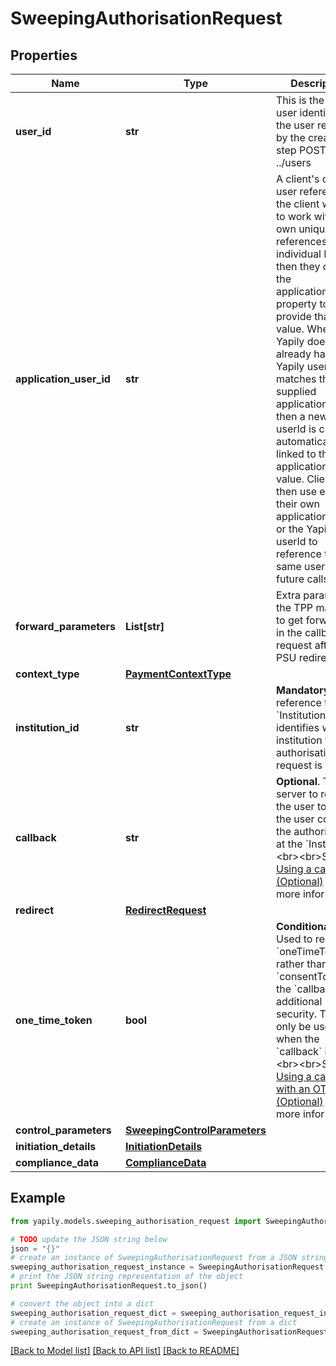 # SweepingAuthorisationRequest


## Properties
Name | Type | Description | Notes
------------ | ------------- | ------------- | -------------
**user_id** | **str** | This is the Yapily user identifier for the user returned by the create user step POST ../users | [optional] 
**application_user_id** | **str** | A client&#39;s own user reference. If the client wants to work with their own unique references for individual PSUs then they can use the applicationUserId property to provide that value. Where Yapily does not already have a Yapily userId that matches the supplied applicationUserId, then a new Yapily userId is created automatically and linked to the applicationUserId value.  Clients can then use either their own applicationUserId or the Yapily userId to reference the same user in future calls. | [optional] 
**forward_parameters** | **List[str]** | Extra parameters the TPP may want to get forwarded in the callback request after the PSU redirect. | [optional] 
**context_type** | [**PaymentContextType**](PaymentContextType.md) |  | [optional] 
**institution_id** | **str** | __Mandatory__. The reference to the &#x60;Institution&#x60; which identifies which institution the authorisation request is sent to. | 
**callback** | **str** | __Optional__. The server to redirect the user to after the user complete the authorisation at the &#x60;Institution&#x60;. &lt;br&gt;&lt;br&gt;See [Using a callback (Optional)](https://docs.yapily.com/knowledge/callback_url/#using-a-callback-optional) for more information. | [optional] 
**redirect** | [**RedirectRequest**](RedirectRequest.md) |  | [optional] 
**one_time_token** | **bool** | __Conditional__. Used to receive a &#x60;oneTimeToken&#x60; rather than a &#x60;consentToken&#x60; at the &#x60;callback&#x60; for additional security. This can only be used when the &#x60;callback&#x60; is set. &lt;br&gt;&lt;br&gt;See [Using a callback with an OTT (Optional)](https://docs.yapily.com/knowledge/callback_url/#using-a-callback-with-an-ott-optional) for more information. | [optional] 
**control_parameters** | [**SweepingControlParameters**](SweepingControlParameters.md) |  | 
**initiation_details** | [**InitiationDetails**](InitiationDetails.md) |  | 
**compliance_data** | [**ComplianceData**](ComplianceData.md) |  | [optional] 

## Example

```python
from yapily.models.sweeping_authorisation_request import SweepingAuthorisationRequest

# TODO update the JSON string below
json = "{}"
# create an instance of SweepingAuthorisationRequest from a JSON string
sweeping_authorisation_request_instance = SweepingAuthorisationRequest.from_json(json)
# print the JSON string representation of the object
print SweepingAuthorisationRequest.to_json()

# convert the object into a dict
sweeping_authorisation_request_dict = sweeping_authorisation_request_instance.to_dict()
# create an instance of SweepingAuthorisationRequest from a dict
sweeping_authorisation_request_from_dict = SweepingAuthorisationRequest.from_dict(sweeping_authorisation_request_dict)
```
[[Back to Model list]](../README.md#documentation-for-models) [[Back to API list]](../README.md#documentation-for-api-endpoints) [[Back to README]](../README.md)


